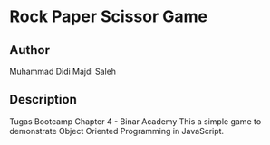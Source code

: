 # Rock Paper Scissor Game

## Author
Muhammad Didi Majdi Saleh

## Description
Tugas Bootcamp Chapter 4 - Binar Academy
This a simple game to demonstrate Object Oriented Programming in JavaScript.




